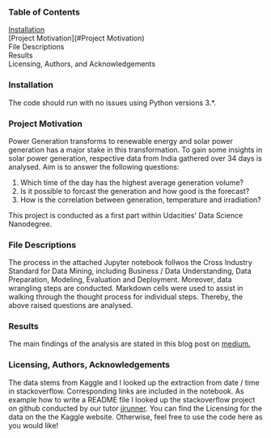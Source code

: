 ### Table of Contents

[Installation](#Installation)      
[Project Motivation](#Project Motivation)   
File Descriptions    
Results      
Licensing, Authors, and Acknowledgements   

### Installation
The code should run with no issues using Python versions 3.*.

### Project Motivation
Power Generation transforms to renewable energy and solar power generation has a major stake in this transformation. To gain some insights in solar power generation, 
respective data from India gathered over 34 days is analysed. Aim is to answer the following questions:
1. Which time of the day has the highest average generation volume?
2. Is it possible to forcast the generation and how good is the forecast?
3. How is the correlation between generation, temperature and irradiation?

This project is conducted as a first part within Udacities' Data Science Nanodegree.

### File Descriptions
The process in the attached Jupyter notebook follwos the Cross Industry Standard for Data Mining, including Business / Data Understanding, Data Preparation, Modeling, 
Evaluation and Deployment. Moreover, data wrangling steps are conducted. Markdown cells were used to assist in walking through the thought process for individual steps.
Thereby, the above raised questions are analysed.

### Results
The main findings of the analysis are stated in this blog post on [medium.](https://medium.com/@rita.meier/insights-to-solar-power-generation-adbe206a9b13)

### Licensing, Authors, Acknowledgements
The data stems from Kaggle and I looked up the extraction from date / time in stackoverflow. Corresponding links are included in the notebook. As example how to write 
a README file I looked up the stackoverflow project on github conducted by our tutor [jjrunner](https://github.com/jjrunner/stackoverflow/blob/master/README.md). You can find the Licensing for the data on the the Kaggle website. 
Otherwise, feel free to use the code here as you would like!
